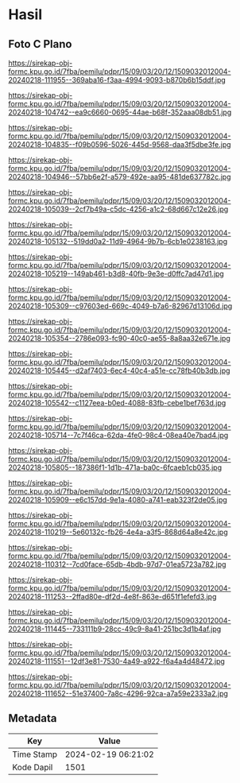 # Hasil

## Foto C Plano

https://sirekap-obj-formc.kpu.go.id/7fba/pemilu/pdpr/15/09/03/20/12/1509032012004-20240218-111955--369aba16-f3aa-4994-9093-b870b6b15ddf.jpg

https://sirekap-obj-formc.kpu.go.id/7fba/pemilu/pdpr/15/09/03/20/12/1509032012004-20240218-104742--ea9c6660-0695-44ae-b68f-352aaa08db51.jpg

https://sirekap-obj-formc.kpu.go.id/7fba/pemilu/pdpr/15/09/03/20/12/1509032012004-20240218-104835--f09b0596-5026-445d-9568-daa3f5dbe3fe.jpg

https://sirekap-obj-formc.kpu.go.id/7fba/pemilu/pdpr/15/09/03/20/12/1509032012004-20240218-104946--57bb6e2f-a579-492e-aa95-481de637782c.jpg

https://sirekap-obj-formc.kpu.go.id/7fba/pemilu/pdpr/15/09/03/20/12/1509032012004-20240218-105039--2cf7b49a-c5dc-4256-a1c2-68d667c12e26.jpg

https://sirekap-obj-formc.kpu.go.id/7fba/pemilu/pdpr/15/09/03/20/12/1509032012004-20240218-105132--519dd0a2-11d9-4964-9b7b-6cb1e0238163.jpg

https://sirekap-obj-formc.kpu.go.id/7fba/pemilu/pdpr/15/09/03/20/12/1509032012004-20240218-105219--149ab461-b3d8-40fb-9e3e-d0ffc7ad47d1.jpg

https://sirekap-obj-formc.kpu.go.id/7fba/pemilu/pdpr/15/09/03/20/12/1509032012004-20240218-105309--c97603ed-669c-4049-b7a6-82967d13106d.jpg

https://sirekap-obj-formc.kpu.go.id/7fba/pemilu/pdpr/15/09/03/20/12/1509032012004-20240218-105354--2786e093-fc90-40c0-ae55-8a8aa32e671e.jpg

https://sirekap-obj-formc.kpu.go.id/7fba/pemilu/pdpr/15/09/03/20/12/1509032012004-20240218-105445--d2af7403-6ec4-40c4-a51e-cc78fb40b3db.jpg

https://sirekap-obj-formc.kpu.go.id/7fba/pemilu/pdpr/15/09/03/20/12/1509032012004-20240218-105542--c1127eea-b0ed-4088-83fb-cebe1bef763d.jpg

https://sirekap-obj-formc.kpu.go.id/7fba/pemilu/pdpr/15/09/03/20/12/1509032012004-20240218-105714--7c7f46ca-62da-4fe0-98c4-08ea40e7bad4.jpg

https://sirekap-obj-formc.kpu.go.id/7fba/pemilu/pdpr/15/09/03/20/12/1509032012004-20240218-105805--187386f1-1d1b-471a-ba0c-6fcaeb1cb035.jpg

https://sirekap-obj-formc.kpu.go.id/7fba/pemilu/pdpr/15/09/03/20/12/1509032012004-20240218-105909--e6c157dd-9e1a-4080-a741-eab323f2de05.jpg

https://sirekap-obj-formc.kpu.go.id/7fba/pemilu/pdpr/15/09/03/20/12/1509032012004-20240218-110219--5e60132c-fb26-4e4a-a3f5-868d64a8e42c.jpg

https://sirekap-obj-formc.kpu.go.id/7fba/pemilu/pdpr/15/09/03/20/12/1509032012004-20240218-110312--7cd0face-65db-4bdb-97d7-01ea5723a782.jpg

https://sirekap-obj-formc.kpu.go.id/7fba/pemilu/pdpr/15/09/03/20/12/1509032012004-20240218-111253--2ffad80e-df2d-4e8f-863e-d651f1efefd3.jpg

https://sirekap-obj-formc.kpu.go.id/7fba/pemilu/pdpr/15/09/03/20/12/1509032012004-20240218-111445--733111b9-28cc-49c9-8a41-251bc3d1b4af.jpg

https://sirekap-obj-formc.kpu.go.id/7fba/pemilu/pdpr/15/09/03/20/12/1509032012004-20240218-111551--12df3e81-7530-4a49-a922-f6a4a4d48472.jpg

https://sirekap-obj-formc.kpu.go.id/7fba/pemilu/pdpr/15/09/03/20/12/1509032012004-20240218-111652--51e37400-7a8c-4296-92ca-a7a59e2333a2.jpg


## Metadata

| Key        | Value               |
| ---------- | ------------------- |
| Time Stamp | 2024-02-19 06:21:02 |
| Kode Dapil | 1501                |



